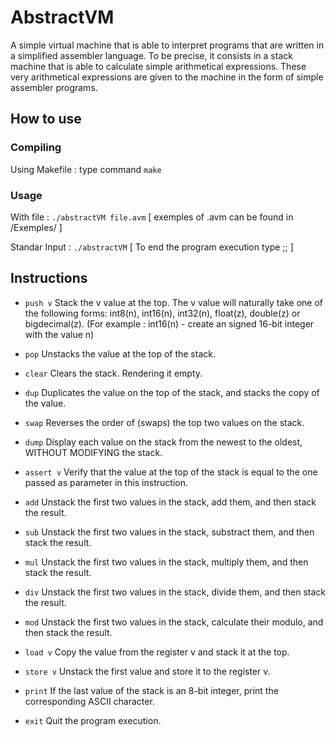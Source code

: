 # AbstractVM
A simple virtual machine that is able to interpret programs that are written in a simplified assembler language. To be precise, it consists in a stack machine that is able to calculate simple arithmetical expressions. These very arithmetical expressions are given to the machine in the form of simple assembler programs.

## **How to use**

### Compiling
Using Makefile : type command `make`

### Usage
With file : `./abstractVM file.avm` [ exemples of .avm can be found in /Exemples/ ]

Standar Input : `./abstractVM` [ To end the program execution type ;; ]

## **Instructions**
- `push v` Stack the v value at the top. The v value will naturally take one of the following forms: int8(n), int16(n), int32(n), float(z), double(z) or bigdecimal(z). (For example : int16(n) - create an signed 16-bit integer with the value n)

- `pop` Unstacks the value at the top of the stack.

- `clear` Clears the stack. Rendering it empty.

- `dup` Duplicates the value on the top of the stack, and stacks the copy of the value.

- `swap` Reverses the order of (swaps) the top two values on the stack.

- `dump` Display each value on the stack from the newest to the oldest, WITHOUT MODIFYING the stack.

- `assert v` Verify that the value at the top of the stack is equal to the one passed as parameter in this instruction.

- `add` Unstack the first two values in the stack, add them, and then stack the result.

- `sub` Unstack the first two values in the stack, substract them, and then stack the result.

- `mul` Unstack the first two values in the stack, multiply them, and then stack the result.

- `div` Unstack the first two values in the stack, divide them, and then stack the result.

- `mod` Unstack the first two values in the stack, calculate their modulo, and then stack the result.

- `load v` Copy the value from the register v and stack it at the top.

- `store v` Unstack the first value and store it to the register v.

- `print` If the last value of the stack is an 8-bit integer, print the corresponding ASCII character.

- `exit` Quit the program execution.
